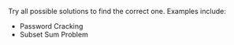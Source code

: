 Try all possible solutions to find the correct one. Examples include:

- Password Cracking
- Subset Sum Problem
